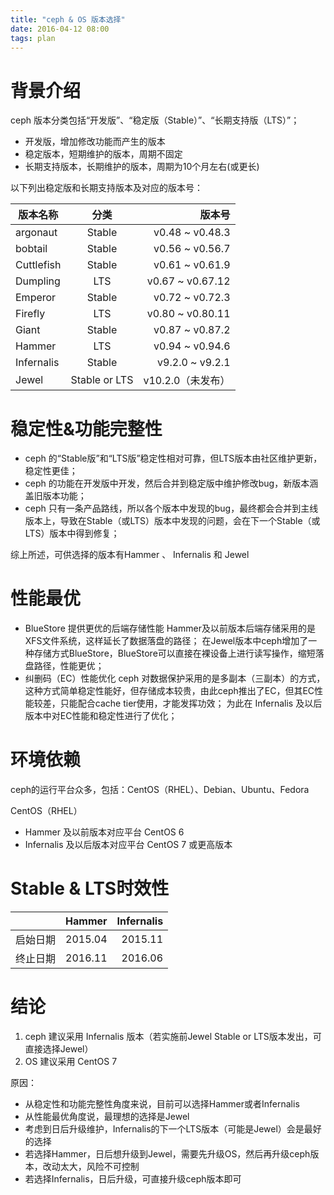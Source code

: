 ```yaml
---
title: "ceph & OS 版本选择"
date: 2016-04-12 08:00
tags: plan
---
```


# 背景介绍
ceph 版本分类包括“开发版”、“稳定版（Stable）”、“长期支持版（LTS）”；
* 开发版，增加修改功能而产生的版本
* 稳定版本，短期维护的版本，周期不固定
* 长期支持版本，长期维护的版本，周期为10个月左右(或更长)

以下列出稳定版和长期支持版本及对应的版本号：

| 版本名称          | 分类          | 版本号            |
|-------------------|:-------------:|------------------:|
|argonaut           | Stable        |  v0.48 ~ v0.48.3  |
|bobtail            | Stable        |  v0.56 ~ v0.56.7  |
|Cuttlefish         | Stable        |  v0.61 ~ v0.61.9  |
|Dumpling           | LTS           |  v0.67 ~ v0.67.12 |
|Emperor            | Stable        |  v0.72 ~ v0.72.3  |
|Firefly            | LTS           |  v0.80 ~ v0.80.11 |
|Giant              | Stable        |  v0.87 ~ v0.87.2  |
|Hammer             | LTS           |  v0.94 ~ v0.94.6  |
|Infernalis         | Stable        |  v9.2.0 ~ v9.2.1  |
|Jewel              | Stable or LTS |  v10.2.0（未发布）|

# 稳定性&功能完整性

* ceph 的“Stable版”和“LTS版”稳定性相对可靠，但LTS版本由社区维护更新，稳定性更佳；
* ceph 的功能在开发版中开发，然后合并到稳定版中维护修改bug，新版本涵盖旧版本功能；
* ceph 只有一条产品路线，所以各个版本中发现的bug，最终都会合并到主线版本上，导致在Stable（或LTS）版本中发现的问题，会在下一个Stable（或LTS）版本中得到修复；

综上所述，可供选择的版本有Hammer 、 Infernalis 和 Jewel

# 性能最优

* BlueStore 提供更优的后端存储性能
    Hammer及以前版本后端存储采用的是XFS文件系统，这样延长了数据落盘的路径；
    在Jewel版本中ceph增加了一种存储方式BlueStore，BlueStore可以直接在裸设备上进行读写操作，缩短落盘路径，性能更优；
* 纠删码（EC）性能优化
    ceph 对数据保护采用的是多副本（三副本）的方式，这种方式简单稳定性能好，但存储成本较贵，由此ceph推出了EC，但其EC性能较差，只能配合cache tier使用，才能发挥功效；
    为此在 Infernalis 及以后版本中对EC性能和稳定性进行了优化；

# 环境依赖

ceph的运行平台众多，包括：CentOS（RHEL）、Debian、Ubuntu、Fedora

CentOS（RHEL）

* Hammer 及以前版本对应平台 CentOS 6
* Infernalis 及以后版本对应平台 CentOS 7 或更高版本

# Stable & LTS时效性

|           |Hammer      |Infernalis   |
|-----------|:----------:|------------:|
|启始日期   | 2015.04    | 2015.11     |
|终止日期   | 2016.11    | 2016.06     |

# 结论

1. ceph 建议采用 Infernalis 版本（若实施前Jewel Stable or LTS版本发出，可直接选择Jewel）
2. OS 建议采用 CentOS 7

原因：
* 从稳定性和功能完整性角度来说，目前可以选择Hammer或者Infernalis
* 从性能最优角度说，最理想的选择是Jewel
* 考虑到日后升级维护，Infernalis的下一个LTS版本（可能是Jewel）会是最好的选择
* 若选择Hammer，日后想升级到Jewel，需要先升级OS，然后再升级ceph版本，改动太大，风险不可控制
* 若选择Infernalis，日后升级，可直接升级ceph版本即可
